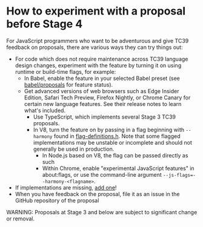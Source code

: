 # How to experiment with a proposal before Stage 4

For JavaScript programmers who want to be adventurous and give TC39 feedback on proposals, there are various ways they can try things out:

- For code which does not require maintenance across TC39 language design changes, experiment with the feature by turning it on using runtime or build-time flags, for example:
  - In Babel, enable the feature in your selected Babel preset (see [babel/proposals](https://github.com/babel/proposals/issues) for feature status).
  - Get advanced versions of web browsers such as Edge Insider Edition, Safari Tech Preview, Firefox Nightly, or Chrome Canary for certain new language features. See their release notes to learn what's included.
    - Use TypeScript, which implements several Stage 3 TC39 proposals.
    - In V8, turn the feature on by passing in a flag beginning with `--harmony` found in [flag-definitions.h](https://github.com/v8/v8/blob/master/src/flag-definitions.h). Note that some flagged implementations may be unstable or incomplete and should not generally be used in production.
      - In Node.js based on V8, the flag can be passed directly as such
      - Within Chrome, enable "experimental JavaScript features" in about:flags, or use the command-line argument `--js-flags=--harmony-<flagname>`.
- If implementations are missing, [add one](https://github.com/tc39/how-we-work/blob/master/implement.md)!
- When you have feedback on the proposal, file it as an issue in the GitHub repository of the proposal

WARNING: Proposals at Stage 3 and below are subject to significant change or removal.
